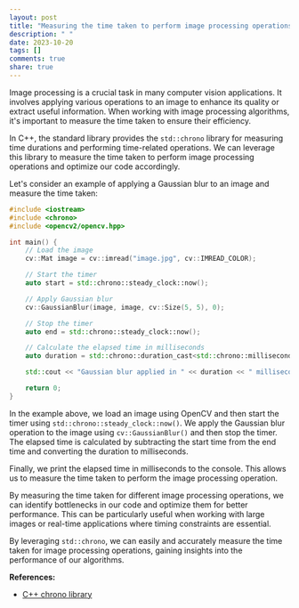 ```yaml
---
layout: post
title: "Measuring the time taken to perform image processing operations using std::chrono"
description: " "
date: 2023-10-20
tags: []
comments: true
share: true
---
```


Image processing is a crucial task in many computer vision applications. It involves applying various operations to an image to enhance its quality or extract useful information. When working with image processing algorithms, it's important to measure the time taken to ensure their efficiency.

In C++, the standard library provides the `std::chrono` library for measuring time durations and performing time-related operations. We can leverage this library to measure the time taken to perform image processing operations and optimize our code accordingly.

Let's consider an example of applying a Gaussian blur to an image and measure the time taken:

```cpp
#include <iostream>
#include <chrono>
#include <opencv2/opencv.hpp>

int main() {
    // Load the image
    cv::Mat image = cv::imread("image.jpg", cv::IMREAD_COLOR);

    // Start the timer
    auto start = std::chrono::steady_clock::now();

    // Apply Gaussian blur
    cv::GaussianBlur(image, image, cv::Size(5, 5), 0);

    // Stop the timer
    auto end = std::chrono::steady_clock::now();

    // Calculate the elapsed time in milliseconds
    auto duration = std::chrono::duration_cast<std::chrono::milliseconds>(end - start).count();

    std::cout << "Gaussian blur applied in " << duration << " milliseconds." << std::endl;

    return 0;
}
```

In the example above, we load an image using OpenCV and then start the timer using `std::chrono::steady_clock::now()`. We apply the Gaussian blur operation to the image using `cv::GaussianBlur()` and then stop the timer. The elapsed time is calculated by subtracting the start time from the end time and converting the duration to milliseconds.

Finally, we print the elapsed time in milliseconds to the console. This allows us to measure the time taken to perform the image processing operation.

By measuring the time taken for different image processing operations, we can identify bottlenecks in our code and optimize them for better performance. This can be particularly useful when working with large images or real-time applications where timing constraints are essential.

By leveraging `std::chrono`, we can easily and accurately measure the time taken for image processing operations, gaining insights into the performance of our algorithms.

**References:**
- [C++ chrono library](https://en.cppreference.com/w/cpp/header/chrono)